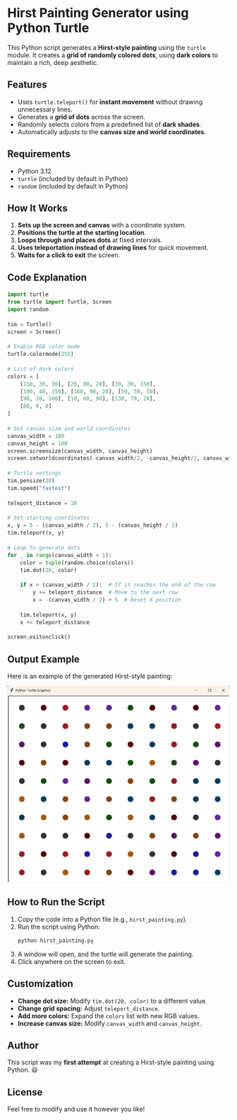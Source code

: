 # Hirst Painting Generator using Python Turtle

This Python script generates a **Hirst-style painting** using the `turtle` module. It creates a **grid of randomly colored dots**, using **dark colors** to maintain a rich, deep aesthetic.

## Features
- Uses `turtle.teleport()` for **instant movement** without drawing unnecessary lines.
- Generates a **grid of dots** across the screen.
- Randomly selects colors from a predefined list of **dark shades**.
- Automatically adjusts to the **canvas size and world coordinates**.

## Requirements
- Python 3.12
- `turtle` (included by default in Python)
- `random` (included by default in Python)

## How It Works
1. **Sets up the screen and canvas** with a coordinate system.
2. **Positions the turtle at the starting location**.
3. **Loops through and places dots** at fixed intervals.
4. **Uses teleportation instead of drawing lines** for quick movement.
5. **Waits for a click to exit** the screen.

## Code Explanation
```python
import turtle
from turtle import Turtle, Screen
import random

tim = Turtle()
screen = Screen()

# Enable RGB color mode
turtle.colormode(255)

# List of dark colors
colors = [
    [150, 30, 30], [20, 80, 20], [30, 30, 150], 
    [100, 40, 150], [160, 90, 20], [50, 50, 50], 
    [90, 20, 100], [10, 60, 90], [130, 70, 20], 
    [80, 0, 0]
]

# Set canvas size and world coordinates
canvas_width = 100
canvas_height = 100
screen.screensize(canvas_width, canvas_height)
screen.setworldcoordinates(-canvas_width/2, -canvas_height/2, canvas_width/2, canvas_height/2)

# Turtle settings
tim.pensize(20)
tim.speed("fastest")

teleport_distance = 10

# Set starting coordinates
x, y = 5 - (canvas_width / 2), 5 - (canvas_height / 2)
tim.teleport(x, y)

# Loop to generate dots
for _ in range(canvas_width + 1):
    color = tuple(random.choice(colors))
    tim.dot(20, color)

    if x > (canvas_width / 2):  # If it reaches the end of the row
        y += teleport_distance  # Move to the next row
        x = -(canvas_width / 2) + 5  # Reset X position

    tim.teleport(x, y)
    x += teleport_distance

screen.exitonclick()
```
## Output Example
Here is an example of the generated Hirst-style painting:

![Hirst Painting Output](output.png)

## How to Run the Script
1. Copy the code into a Python file (e.g., `hirst_painting.py`).
2. Run the script using Python:
   ```sh
   python hirst_painting.py
   ```
3. A window will open, and the turtle will generate the painting.
4. Click anywhere on the screen to exit.

## Customization
- **Change dot size:** Modify `tim.dot(20, color)` to a different value.
- **Change grid spacing:** Adjust `teleport_distance`.
- **Add more colors:** Expand the `colors` list with new RGB values.
- **Increase canvas size:** Modify `canvas_width` and `canvas_height`.

## Author
This script was my **first attempt** at creating a Hirst-style painting using Python. 😃

## License
Feel free to modify and use it however you like!

